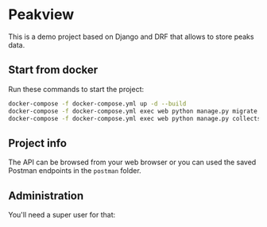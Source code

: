 # Peakview
This is a demo project based on Django and DRF that allows to store peaks data.

## Start from docker
Run these commands to start the project:

```sh
docker-compose -f docker-compose.yml up -d --build
docker-compose -f docker-compose.yml exec web python manage.py migrate --noinput
docker-compose -f docker-compose.yml exec web python manage.py collectstatic --no-input --clear
```

## Project info
The API can be browsed from your web browser or you can used the saved Postman endpoints in the `postman` folder.

## Administration
You'll need a super user for that: